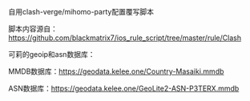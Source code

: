 自用clash-verge/mihomo-party配置覆写脚本

脚本内容源自：https://github.com/blackmatrix7/ios_rule_script/tree/master/rule/Clash


可莉的geoip和asn数据库：

MMDB数据库：https://geodata.kelee.one/Country-Masaiki.mmdb

ASN数据库：https://geodata.kelee.one/GeoLite2-ASN-P3TERX.mmdb
